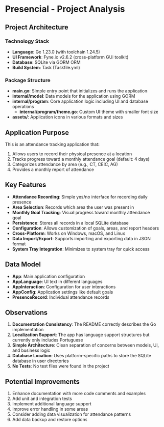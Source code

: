 # Presencial - Project Analysis

## Project Architecture

### Technology Stack
- **Language**: Go 1.23.0 (with toolchain 1.24.5)
- **UI Framework**: Fyne.io v2.6.2 (cross-platform GUI toolkit)
- **Database**: SQLite via GORM ORM
- **Build System**: Task (Taskfile.yml)

### Package Structure
- **main.go**: Simple entry point that initializes and runs the application
- **internal/model**: Data models for the application using GORM
- **internal/program**: Core application logic including UI and database operations
  - **internal/program/theme.go**: Custom UI theme with smaller font size
- **assets/**: Application icons in various formats and sizes

## Application Purpose

This is an attendance tracking application that:
1. Allows users to record their physical presence at a location
2. Tracks progress toward a monthly attendance goal (default: 4 days)
3. Categorizes attendance by area (e.g., CT, CEIC, AG)
4. Provides a monthly report of attendance

## Key Features

- **Attendance Recording**: Simple yes/no interface for recording daily presence
- **Area Selection**: Records which area the user was present in
- **Monthly Goal Tracking**: Visual progress toward monthly attendance goal
- **Persistence**: Stores all records in a local SQLite database
- **Configuration**: Allows customization of goals, areas, and report headers
- **Cross-Platform**: Works on Windows, macOS, and Linux
- **Data Import/Export**: Supports importing and exporting data in JSON format
- **System Tray Integration**: Minimizes to system tray for quick access

## Data Model

- **App**: Main application configuration
- **AppLanguage**: UI text in different languages
- **AppInteraction**: Configuration for user interactions
- **AppConfig**: Application settings like default goals
- **PresenceRecord**: Individual attendance records

## Observations

1. **Documentation Consistency**: The README correctly describes the Go implementation
2. **Localization Support**: The app has language support structures but currently only includes Portuguese
3. **Simple Architecture**: Clean separation of concerns between models, UI, and business logic
4. **Database Location**: Uses platform-specific paths to store the SQLite database in user directories
5. **No Tests**: No test files were found in the project

## Potential Improvements

1. Enhance documentation with more code comments and examples
2. Add unit and integration tests
3. Implement additional language support
4. Improve error handling in some areas
5. Consider adding data visualization for attendance patterns
6. Add data backup and restore options
